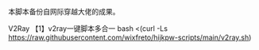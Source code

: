 本脚本备份自网际穿越大佬的成果。

V2Ray
【1】v2ray一键脚本多合一
bash <(curl -Ls https://raw.githubusercontent.com/wixfreto/hijkpw-scripts/main/v2ray.sh)


